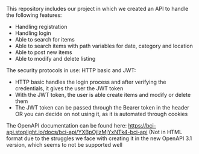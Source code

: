 This repository includes our project in which we created an API to handle the following features:
  - Handling registration
  - Handling login
  - Able to search for items
  - Able to search items with path variables for date, category and location
  - Able to post new items
  - Able to modify and delete listing
  
  
The security protocols in use: HTTP basic and JWT:
  - HTTP basic handles the login process and after verifying the credentials, it gives the user the JWT token
  - With the JWT token, the user is able create items and modify or delete them
  - The JWT token can be passed through the Bearer token in the header OR you can decide on not using it, as it is automated through cookies
  
The OpenAPI documentation can be found here: https://bci-api.stoplight.io/docs/bci-api/YXBpOjIzMjYxNTk4-bci-api (Not in HTML format due to the struggles we face with creating it in the new OpenAPI 3.1 version, which seems to not be supported well
